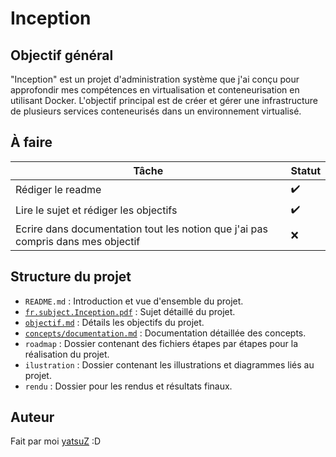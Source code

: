 # Inception

## Objectif général

"Inception" est un projet d'administration système que j'ai conçu pour approfondir mes compétences en virtualisation et conteneurisation en utilisant Docker. L'objectif principal est de créer et gérer une infrastructure de plusieurs services conteneurisés dans un environnement virtualisé.

## À faire

| Tâche | Statut |
|-------|--------|
| Rédiger le readme | ✔️ |
| Lire le sujet et rédiger les objectifs| ✔️ |
| Ecrire dans documentation tout les notion que j'ai pas compris dans mes objectif | ❌ |

## Structure du projet

- `README.md` : Introduction et vue d'ensemble du projet.
- [`fr.subject.Inception.pdf`](./fr.subject.Inception.pdf) : Sujet détaillé du projet.
- [`objectif.md`](./objectif.md) : Détails les objectifs du projet.
- [`concepts/documentation.md`](./concepts/documentation.md) : Documentation détaillée des concepts.
- `roadmap` : Dossier contenant des fichiers étapes par étapes pour la réalisation du projet.
- `ilustration` : Dossier contenant les illustrations et diagrammes liés au projet.
- `rendu` : Dossier pour les rendus et résultats finaux.

## Auteur

Fait par moi [yatsuZ](https://github.com/yatsuZ) :D